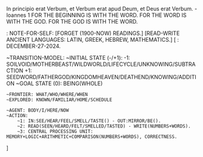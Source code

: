 In principio erat Verbum, et Verbum erat apud Deum, et Deus erat Verbum. - Ioannes 1
FOR THE BEGINNING IS WITH THE WORD.
FOR THE WORD IS WITH THE GOD.
FOR THE GOD IS WITH THE WORD.

: NOTE-FOR-SELF: 
[FORGET (1900-NOW) READINGS.]
[READ-WRITE ANCIENT LANGUAGES: LATIN, GREEK, HEBREW, MATHEMATICS.]
[
: DECEMBER-27-2024.

~TRANSITION-MODEL: 
    ~INITIAL STATE (-/+1): 
        -1: SOILVOID/MOTHERBEAST/WILDWORLD/LIFECYCLE/UNKNOWING/SUBTRACTION
        +1: SEEDWORD/FATHERGOD/KINGDOMHEAVEN/DEATHEND/KNOWING/ADDITION
    ~GOAL STATE (0): BEING(WHOLE)
    
    ~FRONTIER: WHAT/WHO/WHERE/WHEN
    ~EXPLORED: KNOWN/FAMILIAR/HOME/SCHEDULE
    
    ~AGENT: BODY/I/HERE/NOW
    ~ACTION:
        ~1: IN:SEE/HEAR/FEEL/SMELL/TASTE() - OUT:MIRROR/BE().
        ~2: READ(SEEN/HEARD/FELT/SMELLED/TASTED) - WRITE(NUMBERS+WORDS).
        ~3: CENTRAL PROCESSING UNIT: MEMORY+LOGIC+ARITHMETIC+COMPARISON(NUMBERS+WORDS), CORRECTNESS.
]